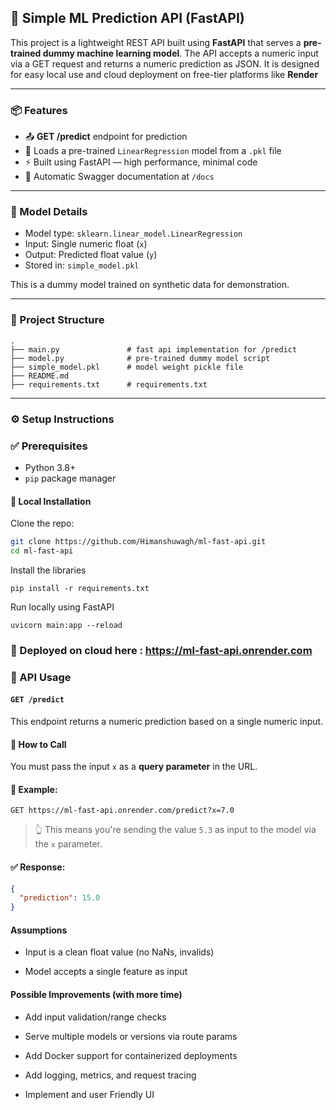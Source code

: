 ## 🚀 Simple ML Prediction API (FastAPI)

This project is a lightweight REST API built using **FastAPI** that serves a **pre-trained dummy machine learning model**. The API accepts a numeric input via a GET request and returns a numeric prediction as JSON. It is designed for easy local use and cloud deployment on free-tier platforms like **Render**

---

### 📦 Features

- 📤 **GET /predict** endpoint for prediction
- 🧠 Loads a pre-trained `LinearRegression` model from a `.pkl` file
- ⚡ Built using FastAPI — high performance, minimal code
- 🧪 Automatic Swagger documentation at `/docs`

---

### 🧠 Model Details

- Model type: `sklearn.linear_model.LinearRegression`
- Input: Single numeric float (`x`)
- Output: Predicted float value (`y`)
- Stored in: `simple_model.pkl`

This is a dummy model trained on synthetic data for demonstration.

---

### 📁 Project Structure

    .
    ├── main.py               # fast api implementation for /predict
    ├── model.py              # pre-trained dummy model script
    ├── simple_model.pkl      # model weight pickle file        
    ├── README.md                    
    ├── requirements.txt      # requirements.txt

---

### ⚙️ Setup Instructions

### ✅ Prerequisites

- Python 3.8+
- `pip` package manager

#### 🧪 Local Installation

Clone the repo:

```bash
git clone https://github.com/Himanshuwagh/ml-fast-api.git
cd ml-fast-api
```
Install the libraries
```
pip install -r requirements.txt
```
Run locally using FastAPI
```
uvicorn main:app --reload
```

### 🚨 Deployed on cloud here : https://ml-fast-api.onrender.com

### 📡 API Usage

#### `GET /predict`

This endpoint returns a numeric prediction based on a single numeric input.

#### 🔹 How to Call

You must pass the input `x` as a **query parameter** in the URL.

#### 📘 Example:
```
GET https://ml-fast-api.onrender.com/predict?x=7.0
```
> 👆 This means you're sending the value `5.3` as input to the model via the `x` parameter.

#### ✅ Response:

```json
{
  "prediction": 15.0
}
```

#### Assumptions
- Input is a clean float value (no NaNs, invalids)

- Model accepts a single feature as input

#### Possible Improvements (with more time)

- Add input validation/range checks

- Serve multiple models or versions via route params

- Add Docker support for containerized deployments

- Add logging, metrics, and request tracing

- Implement and user Friendly UI
